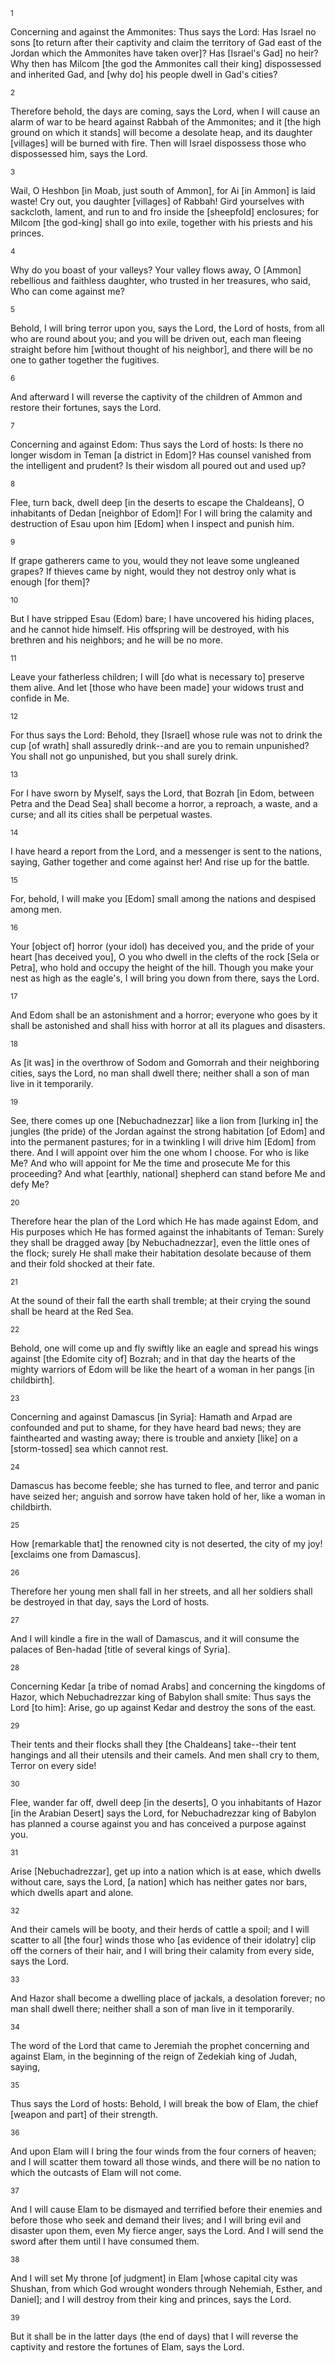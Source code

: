 <sup>1</sup> 

Concerning and against the Ammonites: Thus says the Lord: Has Israel no sons [to return after their captivity and claim the territory of Gad east of the Jordan which the Ammonites have taken over]? Has [Israel's Gad] no heir? Why then has Milcom [the god the Ammonites call their king] dispossessed and inherited Gad, and [why do] his people dwell in Gad's cities? 

<sup>2</sup> 

Therefore behold, the days are coming, says the Lord, when I will cause an alarm of war to be heard against Rabbah of the Ammonites; and it [the high ground on which it stands] will become a desolate heap, and its daughter [villages] will be burned with fire. Then will Israel dispossess those who dispossessed him, says the Lord. 

<sup>3</sup> 

Wail, O Heshbon [in Moab, just south of Ammon], for Ai [in Ammon] is laid waste! Cry out, you daughter [villages] of Rabbah! Gird yourselves with sackcloth, lament, and run to and fro inside the [sheepfold] enclosures; for Milcom [the god-king] shall go into exile, together with his priests and his princes. 

<sup>4</sup> 

Why do you boast of your valleys? Your valley flows away, O [Ammon] rebellious and faithless daughter, who trusted in her treasures, who said, Who can come against me? 

<sup>5</sup> 

Behold, I will bring terror upon you, says the Lord, the Lord of hosts, from all who are round about you; and you will be driven out, each man fleeing straight before him [without thought of his neighbor], and there will be no one to gather together the fugitives. 

<sup>6</sup> 

And afterward I will reverse the captivity of the children of Ammon and restore their fortunes, says the Lord. 

<sup>7</sup> 

Concerning and against Edom: Thus says the Lord of hosts: Is there no longer wisdom in Teman [a district in Edom]? Has counsel vanished from the intelligent and prudent? Is their wisdom all poured out and used up? 

<sup>8</sup> 

Flee, turn back, dwell deep [in the deserts to escape the Chaldeans], O inhabitants of Dedan [neighbor of Edom]! For I will bring the calamity and destruction of Esau upon him [Edom] when I inspect and punish him. 

<sup>9</sup> 

If grape gatherers came to you, would they not leave some ungleaned grapes? If thieves came by night, would they not destroy only what is enough [for them]? 

<sup>10</sup> 

But I have stripped Esau (Edom) bare; I have uncovered his hiding places, and he cannot hide himself. His offspring will be destroyed, with his brethren and his neighbors; and he will be no more. 

<sup>11</sup> 

Leave your fatherless children; I will [do what is necessary to] preserve them alive. And let [those who have been made] your widows trust and confide in Me. 

<sup>12</sup> 

For thus says the Lord: Behold, they [Israel] whose rule was not to drink the cup [of wrath] shall assuredly drink--and are you to remain unpunished? You shall not go unpunished, but you shall surely drink. 

<sup>13</sup> 

For I have sworn by Myself, says the Lord, that Bozrah [in Edom, between Petra and the Dead Sea] shall become a horror, a reproach, a waste, and a curse; and all its cities shall be perpetual wastes. 

<sup>14</sup> 

I have heard a report from the Lord, and a messenger is sent to the nations, saying, Gather together and come against her! And rise up for the battle. 

<sup>15</sup> 

For, behold, I will make you [Edom] small among the nations and despised among men. 

<sup>16</sup> 

Your [object of] horror (your idol) has deceived you, and the pride of your heart [has deceived you], O you who dwell in the clefts of the rock [Sela or Petra], who hold and occupy the height of the hill. Though you make your nest as high as the eagle's, I will bring you down from there, says the Lord. 

<sup>17</sup> 

And Edom shall be an astonishment and a horror; everyone who goes by it shall be astonished and shall hiss with horror at all its plagues and disasters. 

<sup>18</sup> 

As [it was] in the overthrow of Sodom and Gomorrah and their neighboring cities, says the Lord, no man shall dwell there; neither shall a son of man live in it temporarily. 

<sup>19</sup> 

See, there comes up one [Nebuchadnezzar] like a lion from [lurking in] the jungles (the pride) of the Jordan against the strong habitation [of Edom] and into the permanent pastures; for in a twinkling I will drive him [Edom] from there. And I will appoint over him the one whom I choose. For who is like Me? And who will appoint for Me the time and prosecute Me for this proceeding? And what [earthly, national] shepherd can stand before Me and defy Me? 

<sup>20</sup> 

Therefore hear the plan of the Lord which He has made against Edom, and His purposes which He has formed against the inhabitants of Teman: Surely they shall be dragged away [by Nebuchadnezzar], even the little ones of the flock; surely He shall make their habitation desolate because of them and their fold shocked at their fate. 

<sup>21</sup> 

At the sound of their fall the earth shall tremble; at their crying the sound shall be heard at the Red Sea. 

<sup>22</sup> 

Behold, one will come up and fly swiftly like an eagle and spread his wings against [the Edomite city of] Bozrah; and in that day the hearts of the mighty warriors of Edom will be like the heart of a woman in her pangs [in childbirth]. 

<sup>23</sup> 

Concerning and against Damascus [in Syria]: Hamath and Arpad are confounded and put to shame, for they have heard bad news; they are fainthearted and wasting away; there is trouble and anxiety [like] on a [storm-tossed] sea which cannot rest. 

<sup>24</sup> 

Damascus has become feeble; she has turned to flee, and terror and panic have seized her; anguish and sorrow have taken hold of her, like a woman in childbirth. 

<sup>25</sup> 

How [remarkable that] the renowned city is not deserted, the city of my joy! [exclaims one from Damascus]. 

<sup>26</sup> 

Therefore her young men shall fall in her streets, and all her soldiers shall be destroyed in that day, says the Lord of hosts. 

<sup>27</sup> 

And I will kindle a fire in the wall of Damascus, and it will consume the palaces of Ben-hadad [title of several kings of Syria]. 

<sup>28</sup> 

Concerning Kedar [a tribe of nomad Arabs] and concerning the kingdoms of Hazor, which Nebuchadrezzar king of Babylon shall smite: Thus says the Lord [to him]: Arise, go up against Kedar and destroy the sons of the east. 

<sup>29</sup> 

Their tents and their flocks shall they [the Chaldeans] take--their tent hangings and all their utensils and their camels. And men shall cry to them, Terror on every side! 

<sup>30</sup> 

Flee, wander far off, dwell deep [in the deserts], O you inhabitants of Hazor [in the Arabian Desert] says the Lord, for Nebuchadrezzar king of Babylon has planned a course against you and has conceived a purpose against you. 

<sup>31</sup> 

Arise [Nebuchadrezzar], get up into a nation which is at ease, which dwells without care, says the Lord, [a nation] which has neither gates nor bars, which dwells apart and alone. 

<sup>32</sup> 

And their camels will be booty, and their herds of cattle a spoil; and I will scatter to all [the four] winds those who [as evidence of their idolatry] clip off the corners of their hair, and I will bring their calamity from every side, says the Lord. 

<sup>33</sup> 

And Hazor shall become a dwelling place of jackals, a desolation forever; no man shall dwell there; neither shall a son of man live in it temporarily. 

<sup>34</sup> 

The word of the Lord that came to Jeremiah the prophet concerning and against Elam, in the beginning of the reign of Zedekiah king of Judah, saying, 

<sup>35</sup> 

Thus says the Lord of hosts: Behold, I will break the bow of Elam, the chief [weapon and part] of their strength. 

<sup>36</sup> 

And upon Elam will I bring the four winds from the four corners of heaven; and I will scatter them toward all those winds, and there will be no nation to which the outcasts of Elam will not come. 

<sup>37</sup> 

And I will cause Elam to be dismayed and terrified before their enemies and before those who seek and demand their lives; and I will bring evil and disaster upon them, even My fierce anger, says the Lord. And I will send the sword after them until I have consumed them. 

<sup>38</sup> 

And I will set My throne [of judgment] in Elam [whose capital city was Shushan, from which God wrought wonders through Nehemiah, Esther, and Daniel]; and I will destroy from their king and princes, says the Lord. 

<sup>39</sup> 

But it shall be in the latter days (the end of days) that I will reverse the captivity and restore the fortunes of Elam, says the Lord.